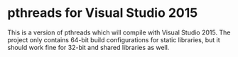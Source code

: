 # pthreads for Visual Studio 2015

This is a version of pthreads which will compile with Visual Studio 2015. The project only contains 64-bit build configurations for static libraries, but it should work fine for 32-bit and shared libraries as well. 
